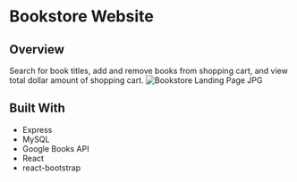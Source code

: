 # Bookstore Website
## Overview
Search for book titles, add and remove books from shopping cart, and view total dollar amount of shopping cart.
![Bookstore Landing Page JPG](BookstoreLandingPage.gif)
## Built With
* Express
* MySQL
* Google Books API
* React
* react-bootstrap
